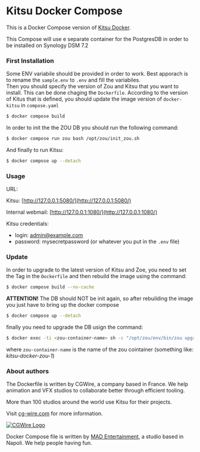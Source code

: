 # Kitsu Docker Compose

This is a Docker Compose version of [Kitsu Docker](https://github.com/cgwire/kitsu-docker).

This Compose will use e separate container for the PostgresDB in order to be installed on Synology DSM 7.2


### First Installation
Some ENV variabile should be provided in order to work. Best apporach is to rename the `sample.env` to `.env` and fill the variabiles.  
Then you should specify the version of Zou and Kitsu that you want to install. This can be done chaging the `Dockerfile`. According to the version of Kitus that is defined, you should update the image version of `docker-kitsu` in `compose.yaml`

```bash
$ docker compose build
```

In order to init the the ZOU DB you should run the following command:


```bash
$ docker compose run zou bash /opt/zou/init_zou.sh
```

And finally to run Kitsu:

```bash
$ docker compose up --detach
```

### Usage

URL:

Kitsu: [http://127.0.0.1:5080/](http://127.0.0.1:5080/)

Internal webmail: [http://127.0.0.1:1080/](http://127.0.0.1:1080/)

Kitsu credentials:

* login: admin@example.com
* password: mysecretpassword (or whatever you put in the `.env` file)

### Update

In order to upgrade to the latest version of Kitsu and Zoe, you need to set the Tag in the `Dockerfile` and then rebuild the image using the command:

```bash
$ docker compose build --no-cache
```

**ATTENTION!** The DB should NOT be init again, so after rebuilding the image you just have to bring up the docker compose

```bash
$ docker compose up --detach
```

finally you need to upgrade the DB usign the command:

```bash
$ docker exec -ti <zou-container-name> sh -c "/opt/zou/env/bin/zou upgrade-db"
```

where `zou-container-name` is the name of the zou cointainer (something like: *kitsu-docker-zou-1*)

### About authors

The Dockerfile is written by CGWire, a company based in France. We help 
animation and VFX studios to collaborate better through efficient tooling.

More than 100 studios around the world use Kitsu for their projects.

Visit [cg-wire.com](https://cg-wire.com) for more information.

[![CGWire Logo](https://zou.cg-wire.com/cgwire.png)](https://cgwire.com)

Docker Compose file is written by [MAD Entertainment](https://www.madentertainment.it), a studio based in Napoli. We help people having fun.
